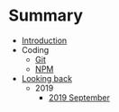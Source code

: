 # Summary

- [Introduction](README.md)
- Coding
  - [Git](coding/git/index.md)
  - [NPM](coding/npm/index.md)
- [Looking back](looking-back/index.md)
  - 2019
    - [2019 September](looking-back/2019/2019-september.md)
